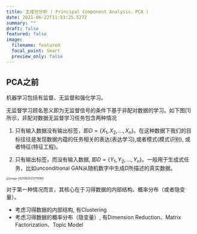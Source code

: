 ```yaml
---
title: 主成分分析 ( Principal Component Analysis，PCA )
date: 2021-06-22T11:53:25.527Z
summary: ""
draft: false
featured: false
image:
  filename: featured
  focal_point: Smart
  preview_only: false
---
```

## PCA之前

机器学习包括有监督、无监督和强化学习。

无监督学习顾名思义即为无监督信号的条件下基于非配对数据的学习。如下图[1]所示，非配对数据无监督学习任务包含两种情况

1. 只有输入数据没有输出标签，即$D=\{X_1,X_2,...,X_n\}$。在这种数据下我们的目标往往是发现数据内蕴的任务相关的表达(表达学习),或者模式(模式识别), 或者特征(特征工程)。

2. 只有输出标签，而没有输入数据, 即$D=\{Y_1,Y_2,...,Y_n\}$。一般用于生成式任务，比如unconditional GAN从随机数字中生成$D$所描述的真实数据。

<img src="https://gitee.com/zi-ming-wang/img-cloud-pub/raw/master/image-20210620212715560.png" alt="image-20210620212715560" style="zoom: 50%;" />

对于第一种情况而言，其核心在于习得数据的内部结构、概率分布（或者隐变量）。

* 考虑习得数据的内部结构, 有Clustering
* 考虑习得数据的概率分布（隐变量）, 有Dimension Reduction、Matrix Factorization、Topic Model
